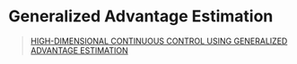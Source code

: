 # Generalized Advantage Estimation



> [HIGH-DIMENSIONAL CONTINUOUS CONTROL USING GENERALIZED ADVANTAGE ESTIMATION](https://arxiv.org/pdf/1506.02438.pdf)

